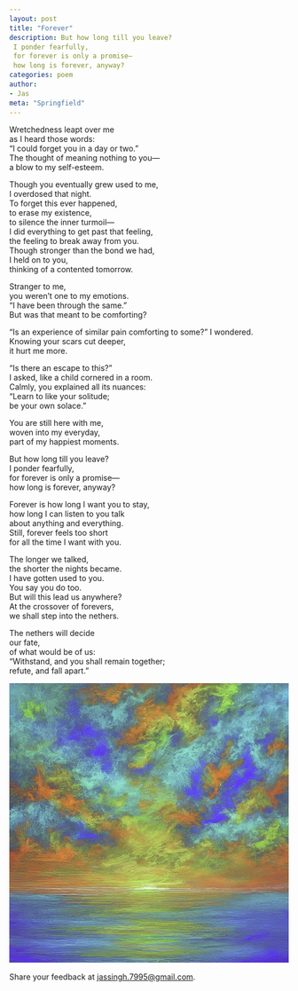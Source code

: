 ```yaml
---
layout: post
title: "Forever"
description: But how long till you leave?  
 I ponder fearfully,  
 for forever is only a promise—  
 how long is forever, anyway?  
categories: poem
author:
- Jas
meta: "Springfield"
---
```


Wretchedness leapt over me  
as I heard those words:  
“I could forget you in a day or two.”  
The thought of meaning nothing to you—  
a blow to my self-esteem.  

Though you eventually grew used to me,  
I overdosed that night.  
To forget this ever happened,  
to erase my existence,  
to silence the inner turmoil—  
I did everything to get past that feeling,  
the feeling to break away from you.  
Though stronger than the bond we had,  
I held on to you,  
thinking of a contented tomorrow.  

Stranger to me,  
you weren’t one to my emotions.  
“I have been through the same.”  
But was that meant to be comforting?  

“Is an experience of similar pain comforting to some?” I wondered.  
Knowing your scars cut deeper,  
it hurt me more.  

“Is there an escape to this?”  
I asked, like a child cornered in a room.  
Calmly, you explained all its nuances:  
“Learn to like your solitude;  
be your own solace.”  

You are still here with me,  
woven into my everyday,  
part of my happiest moments.  

But how long till you leave?  
I ponder fearfully,  
for forever is only a promise—  
how long is forever, anyway?  

Forever is how long I want you to stay,  
how long I can listen to you talk  
about anything and everything.  
Still, forever feels too short  
for all the time I want with you.  

The longer we talked,  
the shorter the nights became.  
I have gotten used to you.  
You say you do too.  
But will this lead us anywhere?  
At the crossover of forevers,  
we shall step into the nethers.  

The nethers will decide  
our fate,  
of what would be of us:  
“Withstand, and you shall remain together;  
refute, and fall apart.”  

![A vibrant pastel landscape painting of a sunset over a calm ocean. The sky is awash with bright colors of orange, yellow, blue, and green. The water reflects the colors of the sky, creating a mirror-like image. The sun is setting in the distance, casting a warm glow over the scene.](forever.png "Forever") 

Share your feedback at [jassingh.7995@gmail.com](mailto:jassingh.7995@gmail.com?subject=Feedback).